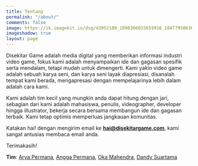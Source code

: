 ```yaml
---
title: Tentang
permalink: "/about/"
comments: false
image: https://ik.imagekit.io/dsg/43952100_1098366033659916_1847795063606738944_o-1024x577_GZno5XnGt.jpg
imageshadow: true
layout: page
---
```


Disekitar Game adalah media digital yang memberikan informasi industri video game, fokus kami adalah menyampaikan ide dan gagasan spesifik serta mendalam, tetapi mudah untuk dimengerti. Kami yakin video game adalah sebuah karya seni, dan karya seni layak diapresiasi, disanalah tempat kami berada, mengapresasi dengan mempelajarinya lebih dalam adalah cara kami.

Kami adalah tim kecil yang mungkin anda dapat hitung dengan jari, sebagian dari kami adalah mahasiswa, penulis, videographer, developer hingga illustrator, bekerja secara bersama membangun ide dan gagasan terbaik. Kami tetap optimis memperluas jangkauan komunitas.

Katakan hai! dengan mengirim email ke **hai@disekitargame.com**, kami sangat antusias membaca email anda.

Terimakasih!

**Tim**: [Arya Permana](https://www.instagram.com/arylupita/), [Angga Permana](https://www.instagram.com/angga_permana_41/), [Oka Mahendra](https://twitter.com/okamhdr), [Dandy Suartama](https://www.instagram.com/dandytama_/)